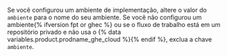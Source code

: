 Se você configurou um ambiente de implementação, altere o valor do `ambiente` para o nome do seu ambiente. Se você não configurou um ambiente{% ifversion fpt or ghec %} ou se o fluxo de trabalho está em um repositório privado e não usa o {% data variables.product.prodname_ghe_cloud %}{% endif %}, exclua a chave `ambiente`.
